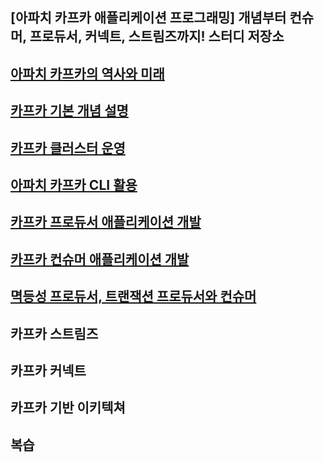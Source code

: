 ## [아파치 카프카 애플리케이션 프로그래밍] 개념부터 컨슈머, 프로듀서, 커넥트, 스트림즈까지! 스터디 저장소 


## [아파치 카프카의 역사와 미래](./01.%20아파치%20카프카의%20역사와%20미래/README.md)
## [카프카 기본 개념 설명](./02.%20카프카%20기본%20개념%20설명/README.md)
## [카프카 클러스터 운영](./03.%20카프카%20클러스터%20운영/README.md)
## [아파치 카프카 CLI 활용](./04.%20아파치%20카프카%20CLI%20활용/README.md)
## [카프카 프로듀서 애플리케이션 개발](./05.%20카프카%20프로듀서%20애플리케이션%20개발/README.md)
## [카프카 컨슈머 애플리케이션 개발](./06.카프카%20컨슈머%20애플리케이션%20개발/README.md)
## [멱등성 프로듀서, 트랜잭션 프로듀서와 컨슈머](./07.멱등성%20프로듀서,%20트랜잭션%20프로듀서와%20컨슈머/README.md)
## 카프카 스트림즈
## 카프카 커넥트
## 카프카 기반 이키텍쳐
## 복습